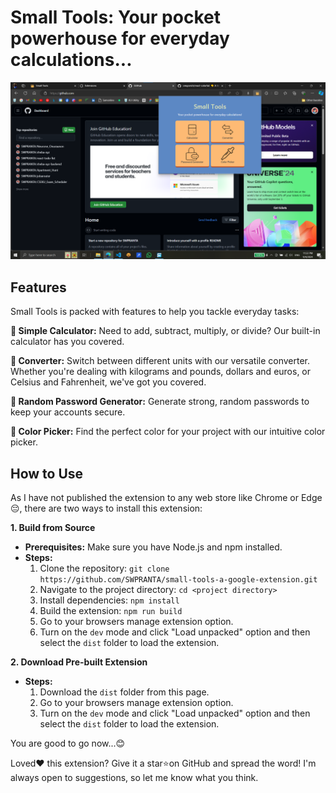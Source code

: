 # Small Tools: Your pocket powerhouse for everyday calculations...

![1725472108382](image/README/1725472108382.png "ScreenShot of the HomePage of the Extension")

## **Features**

Small Tools is packed with features to help you tackle everyday tasks:

**🧮 Simple Calculator:** Need to add, subtract, multiply, or divide? Our built-in calculator has you covered.

**🔄 Converter:**  Switch between different units with our versatile converter. Whether you're dealing with kilograms and pounds, dollars and euros, or Celsius and Fahrenheit, we've got you covered.

**🔐 Random Password Generator:** Generate strong, random passwords to keep your accounts secure.

**🎨 Color Picker:**  Find the perfect color for your project with our intuitive color picker.

## How to Use


As I have not published the extension to any web store like Chrome or Edge😔, there are two ways to install this extension:

**1. Build from Source**

* **Prerequisites:** Make sure you have Node.js and npm installed.
* **Steps:**
  1. Clone the repository: `git clone https://github.com/SWPRANTA/small-tools-a-google-extension.git`
  2. Navigate to the project directory: `cd <project directory>`
  3. Install dependencies: `npm install`
  4. Build the extension: `npm run build`
  5. Go to your browsers manage extension option.
  6. Turn on the `dev` mode and click "Load unpacked" option and then select the `dist` folder to load the extension.

**2. Download Pre-built Extension**

* **Steps:**
  1. Download the `dist` folder from this page.
  2. Go to your browsers manage extension option.
  3. Turn on the `dev` mode and click "Load unpacked" option and then select the `dist` folder to load the extension.

You are good to go now...😊

Loved❤ this extension? Give it a star⭐on GitHub and spread the word! I'm always open to suggestions, so let me know what you think.
